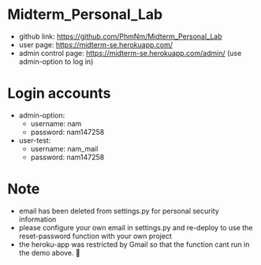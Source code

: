 # Midterm_Personal_Lab
+ github link: https://github.com/PhmNm/Midterm_Personal_Lab
+ user page: https://midterm-se.herokuapp.com/
+ admin control page: https://midterm-se.herokuapp.com/admin/ (use admin-option to log in)
# Login accounts
+ admin-option:
  + username: nam
  + password: nam147258
+ user-test:
  + username: nam_mail
  + password: nam147258
# Note
+ email has been deleted from settings.py for personal security information
+ please configure your own email in settings.py and re-deploy to use the reset-password function with your own project
+ the heroku-app was restricted by Gmail so that the function cant run in the demo above. 🐧
